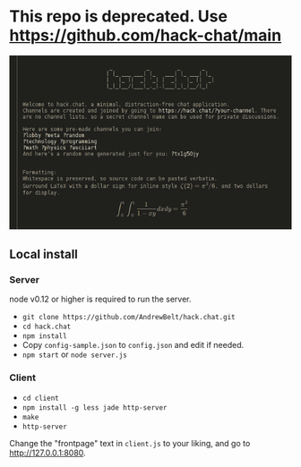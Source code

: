 # This repo is deprecated. Use https://github.com/hack-chat/main

[![hack.chat screenshot](https://raw.githubusercontent.com/AndrewBelt/hack.chat/master/screenshot.png)](https://hack.chat/)

## Local install

### Server

node v0.12 or higher is required to run the server.

* `git clone https://github.com/AndrewBelt/hack.chat.git`
* `cd hack.chat`
* `npm install`
* Copy `config-sample.json` to `config.json` and edit if needed.
* `npm start` or `node server.js`

### Client
* `cd client`
* `npm install -g less jade http-server`
* `make`
* `http-server`

Change the "frontpage" text in `client.js` to your liking, and go to http://127.0.0.1:8080.
